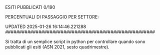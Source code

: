 ESITI PUBBLICATI 0/190 

PERCENTUALI DI PASSAGGIO PER SETTORE:

UPDATED 2025-01-26 16:14:46.221288
###################################################### 

Si tratta di un semplice script in python per controllare quando sono pubblicati gli esiti (ASN 2021, sesto quadrimestre).

